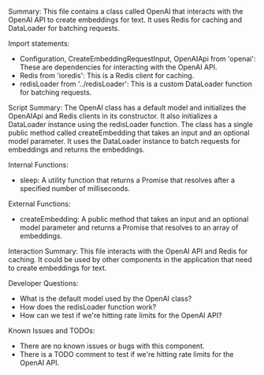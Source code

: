 Summary:
This file contains a class called OpenAI that interacts with the OpenAI API to create embeddings for text. It uses Redis for caching and DataLoader for batching requests.

Import statements:
- Configuration, CreateEmbeddingRequestInput, OpenAIApi from 'openai': These are dependencies for interacting with the OpenAI API.
- Redis from 'ioredis': This is a Redis client for caching.
- redisLoader from '../redisLoader': This is a custom DataLoader function for batching requests.

Script Summary:
The OpenAI class has a default model and initializes the OpenAIApi and Redis clients in its constructor. It also initializes a DataLoader instance using the redisLoader function. The class has a single public method called createEmbedding that takes an input and an optional model parameter. It uses the DataLoader instance to batch requests for embeddings and returns the embeddings.

Internal Functions:
- sleep: A utility function that returns a Promise that resolves after a specified number of milliseconds.

External Functions:
- createEmbedding: A public method that takes an input and an optional model parameter and returns a Promise that resolves to an array of embeddings.

Interaction Summary:
This file interacts with the OpenAI API and Redis for caching. It could be used by other components in the application that need to create embeddings for text.

Developer Questions:
- What is the default model used by the OpenAI class?
- How does the redisLoader function work?
- How can we test if we're hitting rate limits for the OpenAI API?

Known Issues and TODOs:
- There are no known issues or bugs with this component.
- There is a TODO comment to test if we're hitting rate limits for the OpenAI API.